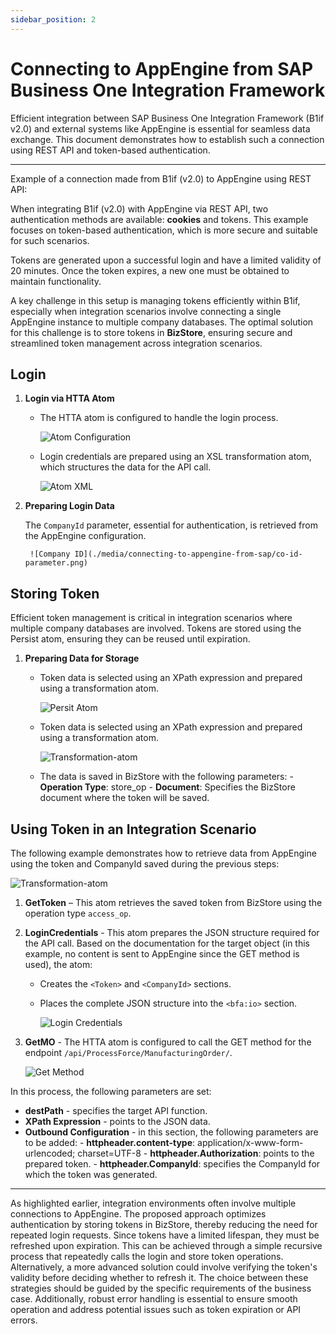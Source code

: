 ```yaml
---
sidebar_position: 2
---
```


# Connecting to AppEngine from SAP Business One Integration Framework

Efficient integration between SAP Business One Integration Framework (B1if v2.0) and external systems like AppEngine is essential for seamless data exchange. This document demonstrates how to establish such a connection using REST API and token-based authentication.

---

Example of a connection made from B1if (v2.0) to AppEngine using REST API:

When integrating B1if (v2.0) with AppEngine via REST API, two authentication methods are available: **cookies** and tokens. This example focuses on token-based authentication, which is more secure and suitable for such scenarios.

Tokens are generated upon a successful login and have a limited validity of 20 minutes. Once the token expires, a new one must be obtained to maintain functionality.

A key challenge in this setup is managing tokens efficiently within B1if, especially when integration scenarios involve connecting a single AppEngine instance to multiple company databases. The optimal solution for this challenge is to store tokens in **BizStore**, ensuring secure and streamlined token management across integration scenarios.

## Login

1. **Login via HTTA Atom**
    - The HTTA atom is configured to handle the login process.

        ![Atom Configuration](./media/connecting-to-appengine-from-sap/htta-atom-configuration.png)
    - Login credentials are prepared using an XSL transformation atom, which structures the data for the API call.

        ![Atom XML](./media/connecting-to-appengine-from-sap/atom-xml.webp)

2. **Preparing Login Data**

    The `CompanyId` parameter, essential for authentication, is retrieved from the AppEngine configuration.

        ![Company ID](./media/connecting-to-appengine-from-sap/co-id-parameter.png)

## Storing Token

Efficient token management is critical in integration scenarios where multiple company databases are involved. Tokens are stored using the Persist atom, ensuring they can be reused until expiration.

1. **Preparing Data for Storage**

    - Token data is selected using an XPath expression and prepared using a transformation atom.

        ![Persit Atom](./media/connecting-to-appengine-from-sap/persit-atom.png)

    - Token data is selected using an XPath expression and prepared using a transformation atom.

        ![Transformation-atom](./media/connecting-to-appengine-from-sap/transformation-atom.png)

    - The data is saved in BizStore with the following parameters:
            - **Operation Type**: store_op
            - **Document**: Specifies the BizStore document where the token will be saved.

## Using Token in an Integration Scenario

The following example demonstrates how to retrieve data from AppEngine using the token and CompanyId saved during the previous steps:

![Transformation-atom](./media/connecting-to-appengine-from-sap/step-modeler.png)

1. **GetToken** – This atom retrieves the saved token from BizStore using the operation type `access_op`.

2. **LoginCredentials** - This atom prepares the JSON structure required for the API call. Based on the documentation for the target object (in this example, no content is sent to AppEngine since the GET method is used), the atom:
    - Creates the `<Token>` and `<CompanyId>` sections.
    - Places the complete JSON structure into the `<bfa:io>` section.

        ![Login Credentials](./media/connecting-to-appengine-from-sap/login-credentials.png)

3. **GetMO** - The HTTA atom is configured to call the GET method for the endpoint `/api/ProcessForce/ManufacturingOrder/`.

    ![Get Method](./media/connecting-to-appengine-from-sap/get-method.png)

In this process, the following parameters are set:

- **destPath** - specifies the target API function.
- **XPath Expression** - points to the JSON data.
- **Outbound Configuration** - in this section, the following parameters are to be added:
        - **httpheader.content-type**: application/x-www-form-urlencoded; charset=UTF-8
        - **httpheader.Authorization**: points to the prepared token.
        - **httpheader.CompanyId**: specifies the CompanyId for which the token was generated.

---
As highlighted earlier, integration environments often involve multiple connections to AppEngine. The proposed approach optimizes authentication by storing tokens in BizStore, thereby reducing the need for repeated login requests. Since tokens have a limited lifespan, they must be refreshed upon expiration. This can be achieved through a simple recursive process that repeatedly calls the login and store token operations. Alternatively, a more advanced solution could involve verifying the token's validity before deciding whether to refresh it. The choice between these strategies should be guided by the specific requirements of the business case. Additionally, robust error handling is essential to ensure smooth operation and address potential issues such as token expiration or API errors.
